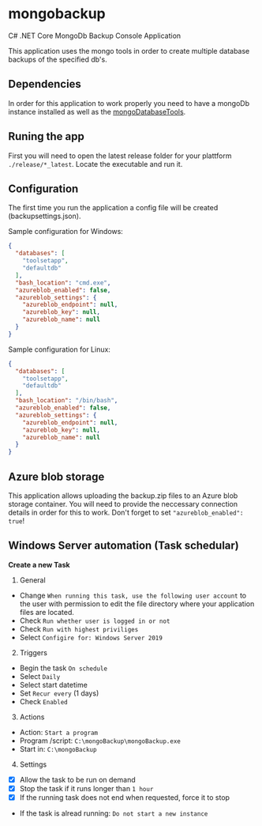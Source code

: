 # mongobackup
C# .NET Core MongoDb Backup Console Application

This application uses the mongo tools in order to create multiple database backups of the specified db's.

## Dependencies
In order for this application to work properly you need to have a mongoDb instance installed as well as the [mongoDatabaseTools](https://www.mongodb.com/try/download/database-tools).

## Runing the app
First you will need to open the latest release folder for your plattform `./release/*_latest`. 
Locate the executable and run it.

## Configuration
The first time you run the application a config file will be created (backupsettings.json).

Sample configuration for Windows:
```json
{
  "databases": [
    "toolsetapp",
    "defaultdb"
  ],
  "bash_location": "cmd.exe",
  "azureblob_enabled": false,
  "azureblob_settings": {
    "azureblob_endpoint": null,
    "azureblob_key": null,
    "azureblob_name": null
  }
}
```

Sample configuration for Linux:
```json
{
  "databases": [
    "toolsetapp",
    "defaultdb"
  ],
  "bash_location": "/bin/bash",
  "azureblob_enabled": false,
  "azureblob_settings": {
    "azureblob_endpoint": null,
    "azureblob_key": null,
    "azureblob_name": null
  }
}
```

## Azure blob storage
This application allows uploading the backup.zip files to an Azure blob storage container.
You will need to provide the neccessary connection details in order for this to work. Don't forget to set `"azureblob_enabled": true`!

## Windows Server automation (Task schedular)
**Create a new Task**

1. General
- Change `When running this task, use the following user account` to the user with permission to edit the file directory where your application files are located.
- Check `Run whether user is logged in or not`
- Check `Run with highest priviliges`
- Select `Configire for: Windows Server 2019`

2. Triggers
- Begin the task `On schedule`
- Select `Daily`
- Select start datetime
- Set `Recur every` (1 days)
- Check `Enabled`

3. Actions
- Action: `Start a program`
- Program /script: `C:\mongoBackup\mongoBackup.exe`
- Start in: `C:\mongoBackup`

4. Settings
- [x] Allow the task to be run on demand
- [x] Stop the task if it runs longer than `1 hour`
- [x] If the running task does not end when requested, force it to stop
- If the task is alread running: `Do not start a new instance`


